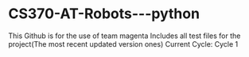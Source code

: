 # CS370-AT-Robots---python
This Github is for the use of team magenta
Includes all test files for the project(The most recent updated version ones)
Current Cycle: Cycle 1
